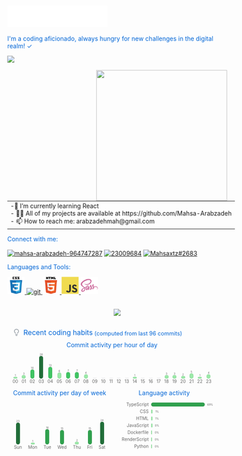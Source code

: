 <img src="images/svg/header_en.svg"></img>
<h3>I'm a coding aficionado, always hungry for new challenges in the digital realm! &#x2713;</h3>

[![](https://visitcount.itsvg.in/api?id=Mahsa-Arabzadeh&icon=5&color=6)](https://visitcount.itsvg.in) <br>

  <img align="right" style="width: 300px;height: 300px;bottom:200px" src="https://user-images.githubusercontent.com/74038190/219923809-b86dc415-a0c2-4a38-bc88-ad6cf06395a8.gif"></img>


<table style="width:800px;align:center;">
  <tr>
    <td>
      -🌱 I’m currently learning  React <br>
      - 👨‍💻 All of my projects are available at https://github.com/Mahsa-Arabzadeh <br>
      - 📫 How to reach me: arabzadehmah@gmail.com
    </td>
  </tr>
</table>

  <h3 align="left">Connect with me:</h3>
<p align="left">
<a href="https://linkedin.com/in/mahsa-arabzadeh-964747287" target="blank"><img align="center" src="https://raw.githubusercontent.com/rahuldkjain/github-profile-readme-generator/master/src/images/icons/Social/linked-in-alt.svg" alt="mahsa-arabzadeh-964747287" height="30" width="40" /></a>
    <a href="https://stackoverflow.com/users/23543077/mahsa-arabzadeh" target="blank"
        ><img
            align="center"
            src="https://raw.githubusercontent.com/rahuldkjain/github-profile-readme-generator/master/src/images/icons/Social/stack-overflow.svg"
            alt="23009684"
            height="30"
            width="40"
    /></a>
<a href="https://discord.gg/Mahsaxtz#2683" target="blank"><img align="center" src="https://raw.githubusercontent.com/rahuldkjain/github-profile-readme-generator/master/src/images/icons/Social/discord.svg" alt="Mahsaxtz#2683" height="30" width="40" /></a>
</p>


  <h3 align="left">Languages and Tools:</h3>
<p align="left"> <a href="https://www.w3schools.com/css/" target="_blank" rel="noreferrer"> <img src="https://raw.githubusercontent.com/devicons/devicon/master/icons/css3/css3-original-wordmark.svg" alt="css3" width="40" height="40"/> </a> <a href="https://git-scm.com/" target="_blank" rel="noreferrer"> <img src="https://www.vectorlogo.zone/logos/git-scm/git-scm-icon.svg" alt="git" width="40" height="40"/> </a> <a href="https://www.w3.org/html/" target="_blank" rel="noreferrer"> <img src="https://raw.githubusercontent.com/devicons/devicon/master/icons/html5/html5-original-wordmark.svg" alt="html5" width="40" height="40"/> </a> <a href="https://developer.mozilla.org/en-US/docs/Web/JavaScript" target="_blank" rel="noreferrer"> <img src="https://raw.githubusercontent.com/devicons/devicon/master/icons/javascript/javascript-original.svg" alt="javascript" width="40" height="40"/> </a> <a href="https://sass-lang.com" target="_blank" rel="noreferrer"> <img src="https://raw.githubusercontent.com/devicons/devicon/master/icons/sass/sass-original.svg" alt="sass" width="40" height="40"/> </a> </p> <br>
 <div width="100%" align="center">
  <img style="color: #000;"  src="http://github-profile-summary-cards.vercel.app/api/cards/profile-details?username=Mahsa-Arabzadeh&theme=transparent"/>
</div>
<br>
<svg xmlns="http://www.w3.org/2000/svg" width="480" height="327" class="">
    <defs>
        <style/>
    </defs>
    <style>@keyframes animation-gauge{0%{stroke-dasharray:0 329}}@keyframes animation-rainbow{0%,to{color:#7f00ff;fill:#7f00ff}14%{color:#a933ff;fill:#a933ff}29%{color:#007fff;fill:#007fff}43%{color:#00ff7f;fill:#00ff7f}57%{color:#ff0;fill:#ff0}71%{color:#ff7f00;fill:#ff7f00}86%{color:red;fill:red}}svg{font-family:-apple-system,BlinkMacSystemFont,Segoe UI,Helvetica,Arial,sans-serif,Apple Color Emoji,Segoe UI Emoji;color:#777}h2,h3{margin:8px 0 2px;padding:0;color:#0366d6;font-weight:400}h2 svg,h3 svg{fill:currentColor}h2{font-size:16px}h3,svg{font-size:14px}.h-details{margin:0 4px;padding-top:4px;font-size:.8rem}section&gt;.field{margin-left:5px;margin-right:5px}.field{display:flex;align-items:center;margin-bottom:2px;white-space:nowrap}.field.wrap,.row{flex-wrap:wrap}.field svg{margin:0 8px;fill:#959da5;flex-shrink:0}.row{display:flex}.horizontal .field,.row section{flex:1 1 0}.chart-bars .entry,.column{display:flex;flex-direction:column;align-items:center}.horizontal{justify-content:space-around}svg.bar{margin:4px 0}.chart{padding:0 8px}.chart-bars{display:flex;justify-content:space-between;align-items:flex-end;width:100%;margin:8px 0 4px;flex-grow:1;min-height:70px}.chart-bars .entry{flex-grow:1;font-size:10px;color:#666}.chart-bars .entry .value{font-size:6px}.chart-bars .bar{width:7px;background-color:var(--color-calendar-graph-day-bg);border:1px solid var(--color-calendar-graph-day-border);border-radius:5px}.chart-bars.horizontal{flex-direction:column;height:100%}.chart-bars.horizontal .entry{align-items:center;flex-direction:row;width:100%;min-height:1rem}.activity .field,.chart-bars.horizontal .entry .name{overflow:hidden;text-overflow:ellipsis;white-space:nowrap}.chart-bars.horizontal .entry .name{flex-shrink:0;text-align:right;width:34%}.chart-bars.horizontal .bar{height:7px;width:auto;margin:0 6px}.activity{margin-bottom:12px}.activity .field{width:100%;max-width:450px;margin-bottom:0}:root{--color-calendar-graph-day-bg:#ebedf0;--color-calendar-graph-day-border:rgba(27,31,35,0.06);--color-calendar-graph-day-L1-bg:#9be9a8;--color-calendar-graph-day-L2-bg:#40c463;--color-calendar-graph-day-L3-bg:#30a14e;--color-calendar-graph-day-L4-bg:#216e39;--color-calendar-halloween-graph-day-L1-bg:#ffee4a;--color-calendar-halloween-graph-day-L2-bg:#ffc501;--color-calendar-halloween-graph-day-L3-bg:#fe9600;--color-calendar-halloween-graph-day-L4-bg:#03001c;--color-calendar-winter-graph-day-L1-bg:#0a3069;--color-calendar-winter-graph-day-L2-bg:#0969da;--color-calendar-winter-graph-day-L3-bg:#54aeff;--color-calendar-winter-graph-day-L4-bg:#b6e3ff;--color-calendar-graph-day-L4-border:rgba(27,31,35,0.06);--color-calendar-graph-day-L3-border:rgba(27,31,35,0.06);--color-calendar-graph-day-L2-border:rgba(27,31,35,0.06);--color-calendar-graph-day-L1-border:rgba(27,31,35,0.06)}#metrics-end{width:100%}</style>
    <style/>
    <foreignObject x="0" y="0" width="100%" height="100%">
        <div xmlns="http://www.w3.org/1999/xhtml" xmlns:xlink="http://www.w3.org/1999/xlink" class="items-wrapper">
            <section class="habits">
                <h2 class="field wrap">
                    <svg xmlns="http://www.w3.org/2000/svg" viewBox="0 0 16 16" width="16" height="16">
                        <path fill-rule="evenodd" d="M8 1.5c-2.363 0-4 1.69-4 3.75 0 .984.424 1.625.984 2.304l.214.253c.223.264.47.556.673.848.284.411.537.896.621 1.49a.75.75 0 01-1.484.211c-.04-.282-.163-.547-.37-.847a8.695 8.695 0 00-.542-.68c-.084-.1-.173-.205-.268-.32C3.201 7.75 2.5 6.766 2.5 5.25 2.5 2.31 4.863 0 8 0s5.5 2.31 5.5 5.25c0 1.516-.701 2.5-1.328 3.259-.095.115-.184.22-.268.319-.207.245-.383.453-.541.681-.208.3-.33.565-.37.847a.75.75 0 01-1.485-.212c.084-.593.337-1.078.621-1.489.203-.292.45-.584.673-.848.075-.088.147-.173.213-.253.561-.679.985-1.32.985-2.304 0-2.06-1.637-3.75-4-3.75zM6 15.25a.75.75 0 01.75-.75h2.5a.75.75 0 010 1.5h-2.5a.75.75 0 01-.75-.75zM5.75 12a.75.75 0 000 1.5h4.5a.75.75 0 000-1.5h-4.5z"/>
                    </svg>
                    Recent coding habits
                    <small class="h-details">(computed from last 96 commits)</small>
                </h2>
            </section>
            <section class="habits">
                <div class="column chart largeable">
                    <h3>Commit activity per hour of day</h3>
                    <div class="chart-bars">
                        <div class="entry">
                            <span class="value">1</span>
                            <div class="bar" style="height: 1.9230769230769231px; background-color: var(--color-calendar-graph-day-L1-bg)"></div>
                            00
                        </div>
                        <div class="entry">
                            <span class="value">3</span>
                            <div class="bar" style="height: 5.769230769230769px; background-color: var(--color-calendar-graph-day-L1-bg)"></div>
                            01
                        </div>
                        <div class="entry">
                            <span class="value">10</span>
                            <div class="bar" style="height: 19.230769230769234px; background-color: var(--color-calendar-graph-day-L2-bg)"></div>
                            02
                        </div>
                        <div class="entry">
                            <span class="value">26</span>
                            <div class="bar" style="height: 50px; background-color: var(--color-calendar-graph-day-L4-bg)"></div>
                            03
                        </div>
                        <div class="entry">
                            <span class="value">13</span>
                            <div class="bar" style="height: 25px; background-color: var(--color-calendar-graph-day-L2-bg)"></div>
                            04
                        </div>
                        <div class="entry">
                            <span class="value">6</span>
                            <div class="bar" style="height: 11.538461538461538px; background-color: var(--color-calendar-graph-day-L1-bg)"></div>
                            05
                        </div>
                        <div class="entry">
                            <span class="value">7</span>
                            <div class="bar" style="height: 13.461538461538462px; background-color: var(--color-calendar-graph-day-L2-bg)"></div>
                            06
                        </div>
                        <div class="entry">
                            <span class="value">7</span>
                            <div class="bar" style="height: 13.461538461538462px; background-color: var(--color-calendar-graph-day-L2-bg)"></div>
                            07
                        </div>
                        <div class="entry">
                            <span class="value">4</span>
                            <div class="bar" style="height: 7.6923076923076925px; background-color: var(--color-calendar-graph-day-L1-bg)"></div>
                            08
                        </div>
                        <div class="entry">
                            <span class="value"></span>
                            <div class="bar" style="height: 0px; background-color: var(--color-calendar-graph-day-L0-bg)"></div>
                            09
                        </div>
                        <div class="entry">
                            <span class="value"></span>
                            <div class="bar" style="height: 0px; background-color: var(--color-calendar-graph-day-L0-bg)"></div>
                            10
                        </div>
                        <div class="entry">
                            <span class="value"></span>
                            <div class="bar" style="height: 0px; background-color: var(--color-calendar-graph-day-L0-bg)"></div>
                            11
                        </div>
                        <div class="entry">
                            <span class="value"></span>
                            <div class="bar" style="height: 0px; background-color: var(--color-calendar-graph-day-L0-bg)"></div>
                            12
                        </div>
                        <div class="entry">
                            <span class="value"></span>
                            <div class="bar" style="height: 0px; background-color: var(--color-calendar-graph-day-L0-bg)"></div>
                            13
                        </div>
                        <div class="entry">
                            <span class="value">1</span>
                            <div class="bar" style="height: 1.9230769230769231px; background-color: var(--color-calendar-graph-day-L1-bg)"></div>
                            14
                        </div>
                        <div class="entry">
                            <span class="value"></span>
                            <div class="bar" style="height: 0px; background-color: var(--color-calendar-graph-day-L0-bg)"></div>
                            15
                        </div>
                        <div class="entry">
                            <span class="value"></span>
                            <div class="bar" style="height: 0px; background-color: var(--color-calendar-graph-day-L0-bg)"></div>
                            16
                        </div>
                        <div class="entry">
                            <span class="value"></span>
                            <div class="bar" style="height: 0px; background-color: var(--color-calendar-graph-day-L0-bg)"></div>
                            17
                        </div>
                        <div class="entry">
                            <span class="value">3</span>
                            <div class="bar" style="height: 5.769230769230769px; background-color: var(--color-calendar-graph-day-L1-bg)"></div>
                            18
                        </div>
                        <div class="entry">
                            <span class="value">3</span>
                            <div class="bar" style="height: 5.769230769230769px; background-color: var(--color-calendar-graph-day-L1-bg)"></div>
                            19
                        </div>
                        <div class="entry">
                            <span class="value">2</span>
                            <div class="bar" style="height: 3.8461538461538463px; background-color: var(--color-calendar-graph-day-L1-bg)"></div>
                            20
                        </div>
                        <div class="entry">
                            <span class="value">5</span>
                            <div class="bar" style="height: 9.615384615384617px; background-color: var(--color-calendar-graph-day-L1-bg)"></div>
                            21
                        </div>
                        <div class="entry">
                            <span class="value">1</span>
                            <div class="bar" style="height: 1.9230769230769231px; background-color: var(--color-calendar-graph-day-L1-bg)"></div>
                            22
                        </div>
                        <div class="entry">
                            <span class="value">4</span>
                            <div class="bar" style="height: 7.6923076923076925px; background-color: var(--color-calendar-graph-day-L1-bg)"></div>
                            23
                        </div>
                    </div>
                </div>
                <div class="row largeable">
                    <section class="column chart">
                        <h3>Commit activity per day of week</h3>
                        <div class="chart-bars">
                            <div class="entry">
                                <span class="value">23</span>
                                <div class="bar" style="height: 47.91666666666667px; background-color: var(--color-calendar-graph-day-L4-bg)"></div>
                                Sun
                            </div>
                            <div class="entry">
                                <span class="value">1</span>
                                <div class="bar" style="height: 2.083333333333333px; background-color: var(--color-calendar-graph-day-L1-bg)"></div>
                                Mon
                            </div>
                            <div class="entry">
                                <span class="value">16</span>
                                <div class="bar" style="height: 33.33333333333333px; background-color: var(--color-calendar-graph-day-L3-bg)"></div>
                                Tue
                            </div>
                            <div class="entry">
                                <span class="value">15</span>
                                <div class="bar" style="height: 31.25px; background-color: var(--color-calendar-graph-day-L3-bg)"></div>
                                Wed
                            </div>
                            <div class="entry">
                                <span class="value">2</span>
                                <div class="bar" style="height: 4.166666666666666px; background-color: var(--color-calendar-graph-day-L1-bg)"></div>
                                Thu
                            </div>
                            <div class="entry">
                                <span class="value">15</span>
                                <div class="bar" style="height: 31.25px; background-color: var(--color-calendar-graph-day-L3-bg)"></div>
                                Fri
                            </div>
                            <div class="entry">
                                <span class="value">24</span>
                                <div class="bar" style="height: 50px; background-color: var(--color-calendar-graph-day-L4-bg)"></div>
                                Sat
                            </div>
                        </div>
                    </section>
                    <section class="column chart">
                        <h3>Language activity</h3>
                        <div class="chart-bars horizontal">
                            <div class="entry">
                                <span class="name">TypeScript</span>
                                <div class="bar" style="width: 55.18438532102601%; background-color: var(--color-calendar-graph-day-L3-bg)"></div>
                                <span class="value">69%</span>
                            </div>
                            <div class="entry">
                                <span class="name">CSS</span>
                                <div class="bar" style="width: 0.551951630747625%; background-color: var(--color-calendar-graph-day-L1-bg)"></div>
                                <span class="value">1%</span>
                            </div>
                            <div class="entry">
                                <span class="name">HTML</span>
                                <div class="bar" style="width: 0.46790692484285845%; background-color: var(--color-calendar-graph-day-L1-bg)"></div>
                                <span class="value">1%</span>
                            </div>
                            <div class="entry">
                                <span class="name">JavaScript</span>
                                <div class="bar" style="width: 0.17157313018900533%; background-color: var(--color-calendar-graph-day-L1-bg)"></div>
                                <span class="value">0%</span>
                            </div>
                            <div class="entry">
                                <span class="name">Dockerfile</span>
                                <div class="bar" style="width: 0.054650832077969974%; background-color: var(--color-calendar-graph-day-L1-bg)"></div>
                                <span class="value">0%</span>
                            </div>
                            <div class="entry">
                                <span class="name">RenderScript</span>
                                <div class="bar" style="width: 0.05356217008438491%; background-color: var(--color-calendar-graph-day-L1-bg)"></div>
                                <span class="value">0%</span>
                            </div>
                            <div class="entry">
                                <span class="name">Python</span>
                                <div class="bar" style="width: 0.015894465106341862%; background-color: var(--color-calendar-graph-day-L1-bg)"></div>
                                <span class="value">0%</span>
                            </div>
                        </div>
                    </section>
                </div>
            </section>
        </div>
        <div xmlns="http://www.w3.org/1999/xhtml" id="metrics-end"></div>
    </foreignObject>
</svg>
